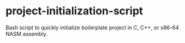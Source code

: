 # project-initialization-script
Bash script to quickly initialize boilerplate project in C, C++, or x86-64 NASM assembly.
